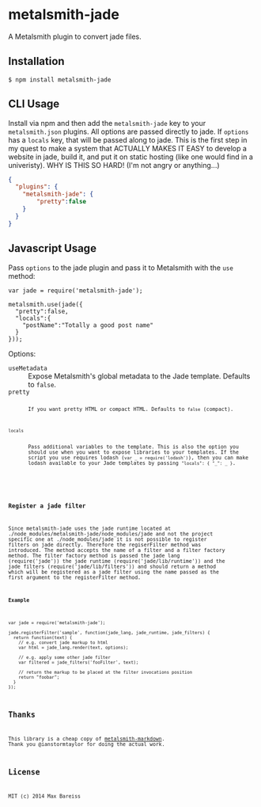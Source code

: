# metalsmith-jade

  A Metalsmith plugin to convert jade files.

## Installation

    $ npm install metalsmith-jade

## CLI Usage

  Install via npm and then add the `metalsmith-jade` key to your `metalsmith.json` plugins. All options are passed directly to jade. If `options` has a `locals` key, that will be passed along to jade. This is the first step in my quest to make a system that ACTUALLY MAKES IT EASY to develop a website in jade, build it, and put it on static hosting (like one would find in a univeristy). WHY IS THIS SO HARD! (I'm not angry or anything...)

```json
{
  "plugins": {
    "metalsmith-jade": {
        "pretty":false
    }
  }
}
```

## Javascript Usage

  Pass `options` to the jade plugin and pass it to Metalsmith with the `use` method:
  
```
var jade = require('metalsmith-jade');

metalsmith.use(jade({
  "pretty":false,
  "locals":{
    "postName":"Totally a good post name"
  }
}));
```

Options: 

<dl>

  <dt><code>useMetadata</code></dt>
  <dd>Expose Metalsmith's global metadata to the Jade template. Defaults to <code>false</code>.</dd>

  <dt><code>pretty<code></dt>
  <dd>If you want pretty HTML or compact HTML. Defaults to <code>false</code> (compact).</dd>
  
  <dt><code>locals</code></dt>
  <dd>Pass additional variables to the template. This is also the option you should use when you want to expose libraries to your templates. If the script you use requires lodash (<code>var _ = require('lodash')</code>), then you can make lodash available to your Jade templates by passing <code>"locals": { "_": _ }</code>.</dd>
  
</dl>
  
### Register a jade filter

Since metalsmith-jade uses the jade runtime located at
./node_modules/metalsmith-jade/node_modules/jade and not the project specific
one at ./node_modules/jade it is not possible to register filters on jade directly.
Therefore the regiserFilter method was introduced. The
method accepts the name of a filter and a filter factory method. The filter
factory method is passed the jade lang (require('jade')) the jade runtime
(require('jade/lib/runtime')) and the jade filters (require('jade/lib/filters'))
and should return a method which will be registered as a jade filter using the
name passed as the first argument to the registerFilter method.

#### Example

```
var jade = require('metalsmith-jade');

jade.registerFilter('sample', function(jade_lang, jade_runtime, jade_filters) {
  return function(text) {
    // e.g. convert jade markup to html
    var html = jade_lang.render(text, options);

    // e.g. apply some other jade filter
    var filtered = jade_filters('fooFilter', text);

    // return the markup to be placed at the filter invocations position
    return "foobar";
  }  
});
```

## Thanks

  This library is a cheap copy of [metalsmith-markdown](https://github.com/segmentio/metalsmith-markdown). Thank you @ianstormtaylor for doing the actual work.
  
## License

  MIT (c) 2014 Max Bareiss
